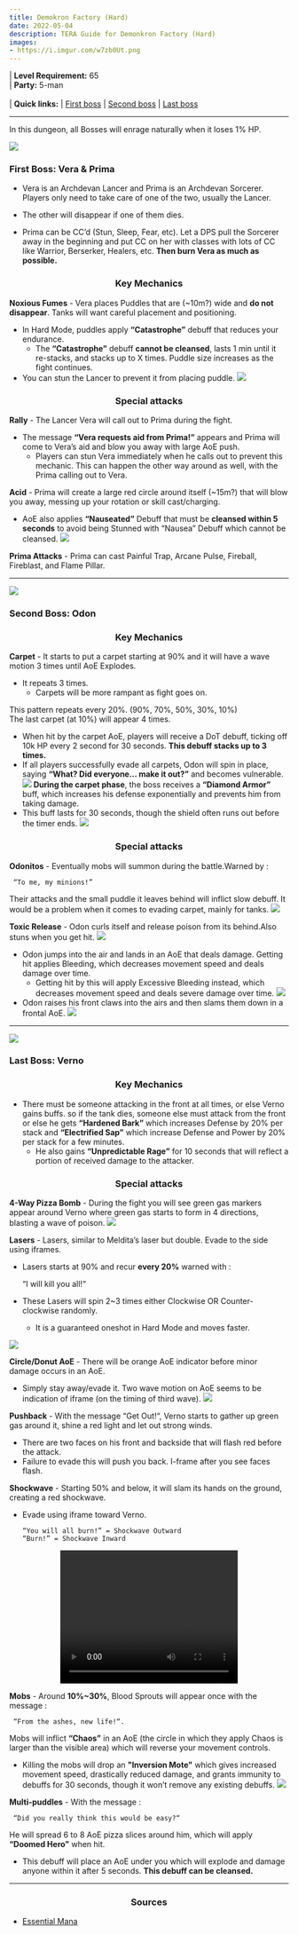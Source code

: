 ```yaml
---
title: Demokron Factory (Hard)
date: 2022-05-04
description: TERA Guide for Demonkron Factory (Hard)
images:
- https://i.imgur.com/w7zb0Ut.png
---
```

 | **Level Requirement:** 65
<br> | **Party:** 5-man
<br>
<br> | **Quick links:**
| [First boss](#first-boss) 
| [Second boss](#second-boss) 
| [Last boss](#last-boss) 
<hr/>
In this dungeon, all Bosses will enrage naturally when it loses 1% HP.

<div id="first-boss">

![](https://i.imgur.com/O034mMp.png)
<h3>First Boss: Vera & Prima</h3>

- Vera is an Archdevan Lancer and Prima is an Archdevan Sorcerer. Players only need to take care of one of the two, usually the Lancer. 
- The other will disappear if one of them dies.

- Prima can be CC’d (Stun, Sleep, Fear, etc). Let a DPS pull the Sorcerer away in the beginning and put CC on her with classes with lots of CC like Warrior, Berserker, Healers, etc. **Then burn Vera as much as possible.**
<center><h3>Key Mechanics</h3></center>

**Noxious Fumes** - Vera places Puddles that are (~10m?) wide and **do not disappear**. Tanks will want careful placement and positioning.
* In Hard Mode, puddles apply **“Catastrophe”** debuff that reduces your endurance. 
  * The **“Catastrophe”** debuff **cannot be cleansed**, lasts 1 min until it re-stacks, and stacks up to X times. Puddle size increases as the fight continues.
* You can stun the Lancer to prevent it from placing puddle.
![](https://i.imgur.com/1Q8zv9r.png)

<center><h3>Special attacks</h3></center>

**Rally** - The Lancer Vera will call out to Prima during the fight. 
* The message **“Vera requests aid from Prima!”** appears and Prima will come to Vera’s aid and blow you away with large AoE push. 
  * Players can stun Vera immediately when he calls out to prevent this mechanic. This can happen the other way around as well, with the Prima calling out to Vera.

**Acid** - Prima will create a large red circle around itself (~15m?) that will blow you away, messing up your rotation or skill cast/charging.
* AoE also applies **“Nauseated”** Debuff that must be **cleansed within 5 seconds** to avoid being Stunned with “Nausea” Debuff which cannot be cleansed.
![](https://i.imgur.com/Yjc3idj.png)

**Prima Attacks** - Prima can cast Painful Trap, Arcane Pulse, Fireball, Fireblast, and Flame Pillar.

</div>
<hr/>

<div id="second-boss">

![](https://i.imgur.com/JKCpBW4.png)
<h3>Second Boss: Odon</h3>
<center><h3>Key Mechanics</h3></center>

**Carpet** - It starts to put a carpet starting at 90% and it will have a wave motion 3 times until AoE Explodes. 
* It repeats 3 times.
  * Carpets will be more rampant as fight goes on.

This pattern repeats every 20%. (90%, 70%, 50%, 30%, 10%)<br>
The last carpet (at 10%) will appear 4 times. 
* When hit by the carpet AoE, players will receive a DoT debuff, ticking off 10k HP every 2 second for 30 seconds. **This debuff stacks up to 3 times.**
* If all players successfully evade all carpets, Odon will spin in place, saying **“What? Did everyone… make it out?”** and becomes vulnerable.
![](https://i.imgur.com/5buDkne.jpg)
**During the carpet phase**, the boss receives a **“Diamond Armor”** buff, which increases his defense exponentially and prevents him from taking damage. 
* This buff lasts for 30 seconds, though the shield often runs out before the timer ends.
![](https://i.imgur.com/C8KQyTM.jpg)


<center><h3>Special attacks</h3></center>

**Odonitos** - Eventually mobs will summon during the battle.Warned by : 
 
     “To me, my minions!”
     
Their attacks and the small puddle it leaves behind will inflict slow debuff. It would be a problem when it comes to evading carpet, mainly for tanks.
![](https://i.imgur.com/1o0HGId.jpg)

**Toxic Release** - Odon curls itself and release poison from its behind.Also stuns when you get hit.
![](https://i.imgur.com/kYbbbxz.jpg)
- Odon jumps into the air and lands in an AoE that deals damage. Getting hit applies Bleeding, which decreases movement speed and deals damage over time. 
  - Getting hit by this will apply Excessive Bleeding instead, which decreases movement speed and deals severe damage over time.
![](https://i.imgur.com/G53B9MI.jpg)
- Odon raises his front claws into the airs and then slams them down in a frontal AoE.
![](https://i.imgur.com/VH5XHxU.jpg)

</div>
<hr/>

<div id="last-boss">

![](https://i.imgur.com/LHSQ9AB.png)
<h3>Last Boss: Verno</h3>
<center><h3>Key Mechanics</h3></center>

- There must be someone attacking in the front at all times, or else Verno gains buffs. so if the tank dies, someone else must attack from the front or else he gets **“Hardened Bark”** which increases Defense by 20% per stack and **“Electrified Sap”** which increase Defense and Power by 20% per stack for a few minutes. 
  - He also gains **“Unpredictable Rage”** for 10 seconds that will reflect a portion of received damage to the attacker.

<center><h3>Special attacks</h3></center>

**4-Way Pizza Bomb** - During the fight you will see green gas markers appear around Verno where green gas starts to form in 4 directions, blasting a wave of poison.
![](https://i.imgur.com/S5u4BXB.jpg)

**Lasers** - Lasers, similar to Meldita’s laser but double. Evade to the side using iframes.
* Lasers starts at 90% and recur **every 20%** warned with :

     “I will kill you all!“

* These Lasers will spin 2~3 times either Clockwise OR Counter-clockwise randomly. 
  * It is a guaranteed oneshot in Hard Mode and moves faster.

![](https://i.imgur.com/bPZG3vy.jpg)

**Circle/Donut AoE** - There will be orange AoE indicator before minor damage occurs in an AoE. 
* Simply stay away/evade it. Two wave motion on AoE seems to be indication of iframe (on the timing of third wave).
![](https://i.imgur.com/ISDj4IL.jpg)

**Pushback** - With the message “Get Out!“, Verno starts to gather up green gas around it, shine a red light and let out strong winds. 
* There are two faces on his front and backside that will flash red before the attack. 
* Failure to evade this will push you back. I-frame after you see faces flash.

**Shockwave** - Starting 50% and below, it will slam its hands on the ground, creating a red shockwave.
* Evade using iframe toward Verno.

      “You will all burn!” = Shockwave Outward
      “Burn!” = Shockwave Inward

<center><video width="320" height="240" controls>
  <source src="https://i.imgur.com/wjQRsKh.mp4" type="video/mp4">
</video></center>

**Mobs** - Around **10%~30%**, Blood Sprouts will appear once with the message : 

     “From the ashes, new life!“.

Mobs will inflict **“Chaos”** in an AoE (the circle in which they apply Chaos is larger than the visible area) which will reverse your movement controls. 
* Killing the mobs will drop an **"Inversion Mote"** which gives increased movement speed, drastically reduced damage, and grants immunity to debuffs for 30 seconds, though it won’t remove any existing debuffs.
![](https://i.imgur.com/9m6wNBL.jpg)

**Multi-puddles** - With the message :

     “Did you really think this would be easy?“
     
He will spread 6 to 8 AoE pizza slices around him, which will apply **“Doomed Hero”** when hit. 
* This debuff will place an AoE under you which will explode and damage anyone within it after 5 seconds. **This debuff can be cleansed.**

</div>
<hr/>

<center><h3>Sources</h3></center>

* [Essential Mana](http://www.essentialmana.com/vernos-laboratory)
